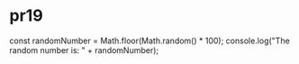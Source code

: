# pr19
const randomNumber = Math.floor(Math.random() * 100);
console.log("The random number is: " + randomNumber);
